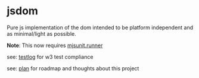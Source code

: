 # jsdom

Pure js implementation of the dom intended to be platform independent and as minimal/light as possible.

**Note**: This now requires [mjsunit.runner][]

see: [testlog][] for w3 test compliance

see: [plan][] for roadmap and thoughts about this project

  [mjsunit.runner]: http://github.com/tmpvar/mjsunit.runner
  [testlog]: http://github.com/tmpvar/jsdom/blob/master/test/testlog.txt
  [plan]: http://github.com/tmpvar/jsdom/blob/master/PLAN.md
  